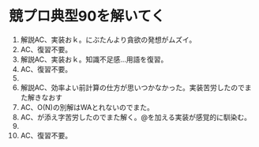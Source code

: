 # 競プロ典型90を解いてく

1. 解説AC、実装おｋ。にぶたんより貪欲の発想がムズイ。
2. AC、復習不要。
3. 解説AC、実装おｋ。知識不足感...用語を復習。
4. AC、復習不要。
5. 
6. 解説AC、効率よい前計算の仕方が思いつかなかった。実装苦労したのでまた解きなおす
7. AC、O(N)の別解はWAとれないのでまた。
8. AC、が添え字苦労したのでまた解く。@を加える実装が感覚的に馴染む。
9.
10. AC、復習不要。